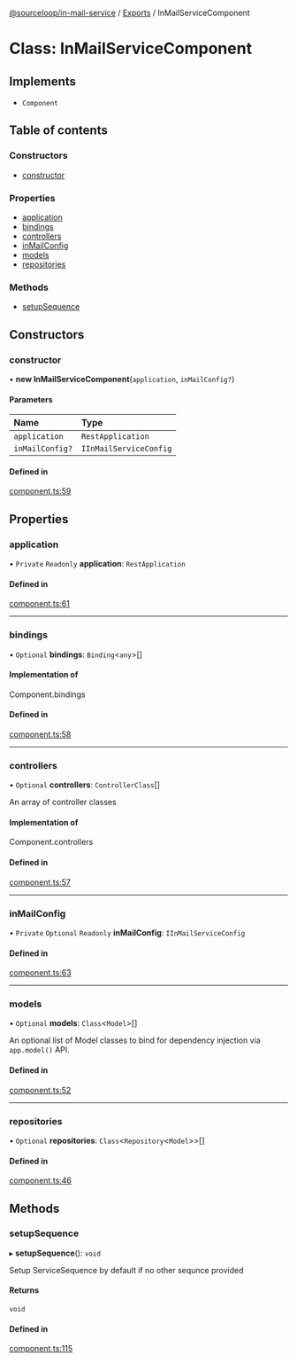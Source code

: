 [@sourceloop/in-mail-service](../README.md) / [Exports](../modules.md) / InMailServiceComponent

# Class: InMailServiceComponent

## Implements

- `Component`

## Table of contents

### Constructors

- [constructor](InMailServiceComponent.md#constructor)

### Properties

- [application](InMailServiceComponent.md#application)
- [bindings](InMailServiceComponent.md#bindings)
- [controllers](InMailServiceComponent.md#controllers)
- [inMailConfig](InMailServiceComponent.md#inmailconfig)
- [models](InMailServiceComponent.md#models)
- [repositories](InMailServiceComponent.md#repositories)

### Methods

- [setupSequence](InMailServiceComponent.md#setupsequence)

## Constructors

### constructor

• **new InMailServiceComponent**(`application`, `inMailConfig?`)

#### Parameters

| Name | Type |
| :------ | :------ |
| `application` | `RestApplication` |
| `inMailConfig?` | `IInMailServiceConfig` |

#### Defined in

[component.ts:59](https://github.com/sourcefuse/loopback4-microservice-catalog/blob/77bb890a2/services/in-mail-service/src/component.ts#L59)

## Properties

### application

• `Private` `Readonly` **application**: `RestApplication`

#### Defined in

[component.ts:61](https://github.com/sourcefuse/loopback4-microservice-catalog/blob/77bb890a2/services/in-mail-service/src/component.ts#L61)

___

### bindings

• `Optional` **bindings**: `Binding`<`any`\>[]

#### Implementation of

Component.bindings

#### Defined in

[component.ts:58](https://github.com/sourcefuse/loopback4-microservice-catalog/blob/77bb890a2/services/in-mail-service/src/component.ts#L58)

___

### controllers

• `Optional` **controllers**: `ControllerClass`[]

An array of controller classes

#### Implementation of

Component.controllers

#### Defined in

[component.ts:57](https://github.com/sourcefuse/loopback4-microservice-catalog/blob/77bb890a2/services/in-mail-service/src/component.ts#L57)

___

### inMailConfig

• `Private` `Optional` `Readonly` **inMailConfig**: `IInMailServiceConfig`

#### Defined in

[component.ts:63](https://github.com/sourcefuse/loopback4-microservice-catalog/blob/77bb890a2/services/in-mail-service/src/component.ts#L63)

___

### models

• `Optional` **models**: `Class`<`Model`\>[]

An optional list of Model classes to bind for dependency injection
via `app.model()` API.

#### Defined in

[component.ts:52](https://github.com/sourcefuse/loopback4-microservice-catalog/blob/77bb890a2/services/in-mail-service/src/component.ts#L52)

___

### repositories

• `Optional` **repositories**: `Class`<`Repository`<`Model`\>\>[]

#### Defined in

[component.ts:46](https://github.com/sourcefuse/loopback4-microservice-catalog/blob/77bb890a2/services/in-mail-service/src/component.ts#L46)

## Methods

### setupSequence

▸ **setupSequence**(): `void`

Setup ServiceSequence by default if no other sequnce provided

#### Returns

`void`

#### Defined in

[component.ts:115](https://github.com/sourcefuse/loopback4-microservice-catalog/blob/77bb890a2/services/in-mail-service/src/component.ts#L115)
